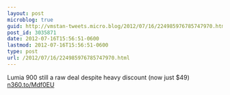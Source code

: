 ```yaml
---
layout: post
microblog: true
guid: http://vmstan-tweets.micro.blog/2012/07/16/224985976785747970.html
post_id: 3035871
date: 2012-07-16T15:56:51-0600
lastmod: 2012-07-16T15:56:51-0600
type: post
url: /2012/07/16/224985976785747970.html
---
```

Lumia 900 still a raw deal despite heavy discount (now just $49) <a href="http://n360.to/Mdf0EU">n360.to/Mdf0EU</a>
